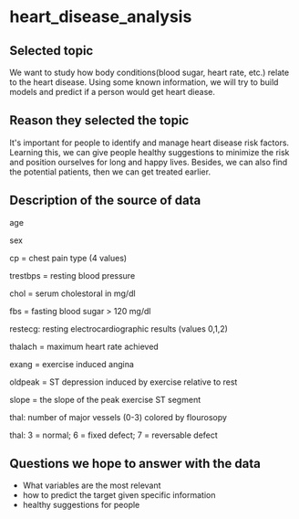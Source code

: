 # heart_disease_analysis

## Selected topic
We want to study how body conditions(blood sugar, heart rate, etc.) relate to the heart disease. Using some known information, we will try to build models and predict if a person would get heart diease.

## Reason they selected the topic
It's important for people to identify and manage heart disease risk factors. Learning this, we can give people healthy suggestions to minimize the risk and position ourselves for long and happy lives. Besides, we can also find the potential patients, then we can get treated earlier.

## Description of the source of data

age

sex

cp = chest pain type (4 values)

trestbps = resting blood pressure

chol = serum cholestoral in mg/dl

fbs = fasting blood sugar > 120 mg/dl

restecg: resting electrocardiographic results (values 0,1,2)

thalach = maximum heart rate achieved

exang = exercise induced angina

oldpeak = ST depression induced by exercise relative to rest

slope = the slope of the peak exercise ST segment

thal: number of major vessels (0-3) colored by flourosopy

thal: 3 = normal; 6 = fixed defect; 7 = reversable defect


## Questions we hope to answer with the data

 - What variables are the most relevant
 - how to predict the target given specific information
 - healthy suggestions for people
